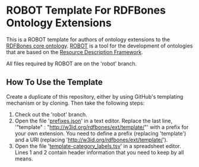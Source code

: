 # ROBOT Template For RDFBones Ontology Extensions
This is a ROBOT template for authors of ontology extensions to the [RDFBones core ontology](https://github.com/RDFBones/RDFBones-O). [ROBOT](http://robot.obolibrary.org) is a tool for the development of ontologies that are based on the [Resource Description Framework](https://www.w3.org/RDF/).

All files required by ROBOT are on the 'robot' branch.

## How To Use the Template
Create a duplicate of this repository, either by using GitHub's templating mechanism or by cloning. Then take the following steps:

1. Check out the 'robot' branch.
2. Open the file '[prefixes.json](https://github.com/RDFBones/ExtensionTemplate/blob/robot/prefixes.json)' in a text editor. Replace the last line, '"template" : "http://w3id.org/rdfbones/ext/template/"' with a prefix for your own extension. You need to define a prefix (replacing 'template') and a URI (replacing 'http://w3id.org/rdfbones/ext/template/').
3. Open the file '[template-category_labels.tsv](https://github.com/RDFBones/ExtensionTemplate/blob/robot/template-category_labels.tsv)' in a spreadsheet editor. Lines 1 and 2 contain header information that you need to keep by all means.
